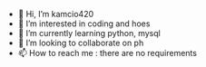 - 👋 Hi, I’m kamcio420
- 👀 I’m interested in coding and hoes
- 🌱 I’m currently learning python, mysql
- 💞️ I’m looking to collaborate on ph
- 📫 How to reach me : there are no requirements

<!---
kamcio420/kamcio420 is a ✨ special ✨ repository because its `README.md` (this file) appears on your GitHub profile.
You can click the Preview link to take a look at your changes.
--->

